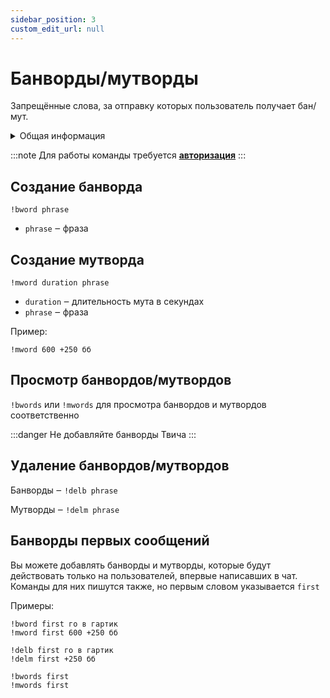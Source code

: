 ```yaml
---
sidebar_position: 3
custom_edit_url: null
---
```


# Банворды/мутворды

Запрещённые слова, за отправку которых пользователь получает бан/мут.

<details>
  <summary>Общая информация</summary>
  <ul>
    <li><b>Название:</b> bword</li>
    <li><b>Элиасы:</b> mword, delb, delm, bwords, mwords</li>
    <li><b>Кулдаун:</b> общий 5 секунд</li>
    <li><a href="https://github.com/Relanit/ModBoty/blob/master/ModBoty/cogs/banwords.py"><b>Исходный код</b></a></li>
  </ul>
</details>

:::note 
Для работы команды требуется **[авторизация](../auth.md)** 
:::

## Создание банворда
`!bword phrase`
- `phrase` ‒ фраза

## Создание мутворда
`!mword duration phrase`
- `duration` ‒ длительность мута в секундах
- `phrase` ‒ фраза

Пример:

    !mword 600 +250 бб

## Просмотр банвордов/мутвордов
`!bwords` или `!mwords` для просмотра банвордов и мутвордов соответственно

:::danger
Не добавляйте банворды Твича
:::

## Удаление банвордов/мутвордов
Банворды ‒ `!delb phrase`

Мутворды ‒ `!delm phrase`

## Банворды первых сообщений

Вы можете добавлять банворды и мутворды, которые будут действовать только на пользователей, впервые написавших в чат. Команды для них пишутся также, но первым словом указывается `first`

Примеры:

    !bword first го в гартик
    !mword first 600 +250 бб

    !delb first го в гартик
    !delm first +250 бб

    !bwords first
    !mwords first